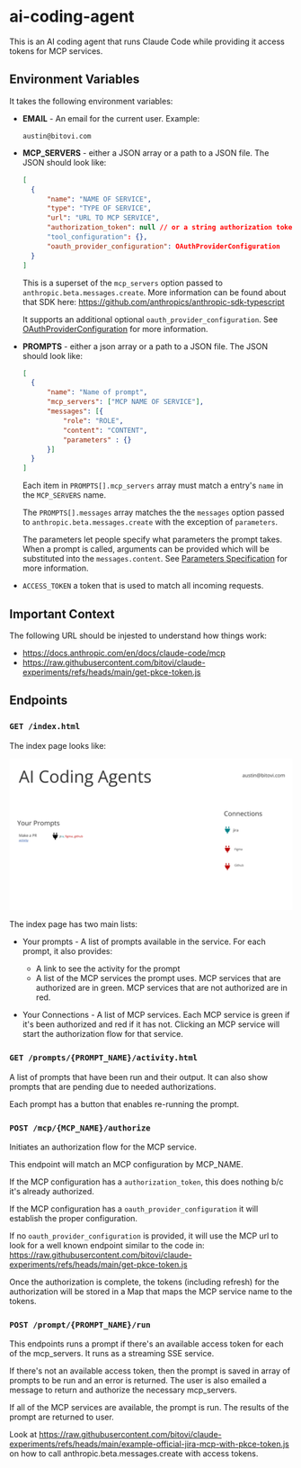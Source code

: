 # ai-coding-agent


This is an AI coding agent that runs Claude Code while providing it 
access tokens for MCP services.

## Environment Variables

It takes the following environment variables:

- __EMAIL__ - An email for the current user. Example:
  ```
  austin@bitovi.com
  ```
- __MCP_SERVERS__ - either a JSON array or a path to a JSON file. The JSON should look like:
  ```json
  [
    {
        "name": "NAME OF SERVICE",
        "type": "TYPE OF SERVICE", 
        "url": "URL TO MCP SERVICE",
        "authorization_token": null // or a string authorization token
        "tool_configuration": {},
        "oauth_provider_configuration": OAuthProviderConfiguration
    }
  ]
  ```

  This is a superset of the `mcp_servers` option passed to `anthropic.beta.messages.create`. More information can be found about that SDK here: https://github.com/anthropics/anthropic-sdk-typescript

  It supports an additional optional `oauth_provider_configuration`. See [OAuthProviderConfiguration](./specifications/oauth-provider-configuration.json) for more information.

- __PROMPTS__ - either a json array or a path to a JSON file. The JSON should look like:
  ```json
  [
    {
        "name": "Name of prompt",
        "mcp_servers": ["MCP NAME OF SERVICE"],
        "messages": [{
            "role": "ROLE",
            "content": "CONTENT",
            "parameters" : {}
        }]
    }
  ]
  ```

  Each item in  `PROMPTS[].mcp_servers` array must match a entry's `name` 
  in the `MCP_SERVERS` name.

  The `PROMPTS[].messages` array matches the the `messages` option passed to `anthropic.beta.messages.create` with the exception of `parameters`. 

  The parameters let people specify what parameters the prompt takes. When a prompt is called, arguments can be provided which will be substituted into the `messages.content`.
  See [Parameters Specification](./specifications/parameters.json) for more information.

- `ACCESS_TOKEN` a token that is used to match all incoming requests.
  
## Important Context

The following URL should be injested to understand how things work:

- https://docs.anthropic.com/en/docs/claude-code/mcp
- https://raw.githubusercontent.com/bitovi/claude-experiments/refs/heads/main/get-pkce-token.js

## Endpoints

### `GET /index.html`

The index page looks like:

![index page example](./specifications/index.png "Index Page Example")

The index page has two main lists:

- Your prompts - A list of prompts available in the service. For each prompt, it also provides:
  - A link to see the activity for the prompt
  - A list of the MCP services the prompt uses. MCP services that 
    are authorized are in green. MCP services that are not authorized are in red.

- Your Connections - A list of MCP services. Each MCP service is green if it's
  been authorized and red if it has not. Clicking an MCP service will start the authorization flow for that service.

### `GET /prompts/{PROMPT_NAME}/activity.html`

A list of prompts that have been run and their output. It can also show prompts that are pending due to needed authorizations.

Each prompt has a button that enables re-running the prompt.

### `POST /mcp/{MCP_NAME}/authorize`

Initiates an authorization flow for the MCP service.

This endpoint will match an MCP configuration by MCP_NAME. 

If the MCP configuration has a `authorization_token`, this does nothing b/c it's already authorized.

If the MCP configuration has a `oauth_provider_configuration` it will establish the
proper configuration. 

If no `oauth_provider_configuration` is provided, it will use the MCP url to look for a well known endpoint similar to the code in: https://raw.githubusercontent.com/bitovi/claude-experiments/refs/heads/main/get-pkce-token.js

Once the authorization is complete, the tokens (including refresh) for the authorization will be stored in a Map that maps the MCP service name to the tokens.

### `POST /prompt/{PROMPT_NAME}/run`

This endpoints runs a prompt if there's an available access token for each of the mcp_servers. It runs as a streaming SSE service.

If there's 
not an available access token, then the prompt is saved in array of prompts to be run and an error is returned. The user is also emailed a message to return and authorize the necessary mcp_servers.

If all of the MCP services are available, the prompt is run. The results of the prompt are returned to user.  

Look at https://raw.githubusercontent.com/bitovi/claude-experiments/refs/heads/main/example-official-jira-mcp-with-pkce-token.js on how to call anthropic.beta.messages.create
with access tokens.


